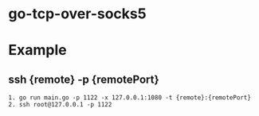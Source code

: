 # go-tcp-over-socks5

# Example

## ssh {remote} -p {remotePort}

```
1. go run main.go -p 1122 -x 127.0.0.1:1080 -t {remote}:{remotePort}
2. ssh root@127.0.0.1 -p 1122
```
